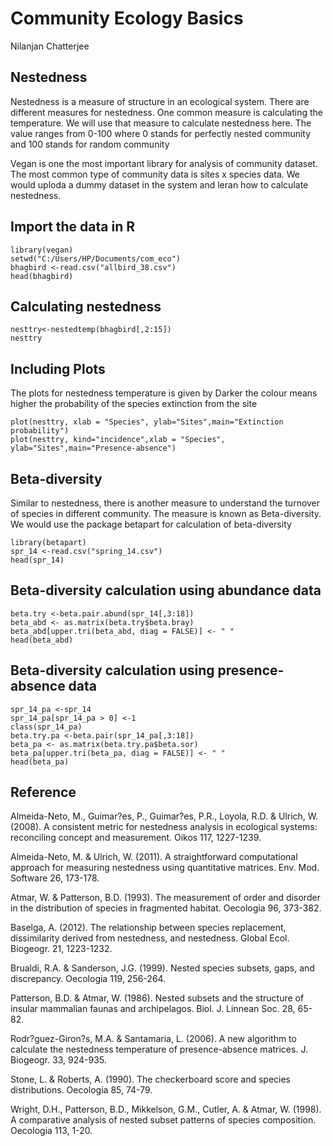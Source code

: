 # Community Ecology Basics
Nilanjan Chatterjee

## Nestedness
Nestedness is a measure of structure in an ecological system. 
There are different measures for nestedness. One common measure is calculating the temperature. 
We will use that measure to calculate nestedness here. The value ranges from 0-100 where 0 stands for perfectly nested community and 100 stands for random community

Vegan is one the most important library for analysis of community dataset. The most common type of community data is sites x species data. We would uploda a dummy dataset in the system and leran how to calculate nestedness.

## Import the data in R 
```{r }
library(vegan)
setwd("C:/Users/HP/Documents/com_eco")
bhagbird <-read.csv("allbird_38.csv")
head(bhagbird)

```

## Calculating nestedness
```{r}
nesttry<-nestedtemp(bhagbird[,2:15])
nesttry
```
## Including Plots
The plots for nestedness temperature is given by
Darker the colour means higher the probability of the species extinction from the site
```{r}
plot(nesttry, xlab = "Species", ylab="Sites",main="Extinction probability")
plot(nesttry, kind="incidence",xlab = "Species", ylab="Sites",main="Presence-absence")
```

## Beta-diversity
Similar to nestedness, there is another measure to understand the turnover of species in different community. The measure is known as Beta-diversity.
We would use the package betapart for calculation of beta-diversity

```{r}
library(betapart)
spr_14 <-read.csv("spring_14.csv")
head(spr_14)
```

## Beta-diversity calculation using abundance data
```{r}
beta.try <-beta.pair.abund(spr_14[,3:18])
beta_abd <- as.matrix(beta.try$beta.bray)
beta_abd[upper.tri(beta_abd, diag = FALSE)] <- " "
head(beta_abd)
```

## Beta-diversity calculation using presence-absence data
```{r}
spr_14_pa <-spr_14
spr_14_pa[spr_14_pa > 0] <-1
class(spr_14_pa)
beta.try.pa <-beta.pair(spr_14_pa[,3:18])
beta_pa <- as.matrix(beta.try.pa$beta.sor)
beta_pa[upper.tri(beta_pa, diag = FALSE)] <- " "
head(beta_pa)
```

## Reference
Almeida-Neto, M., Guimar?es, P., Guimar?es, P.R., Loyola, R.D. & Ulrich, W. (2008). A consistent metric for nestedness analysis in ecological systems: reconciling concept and measurement. Oikos 117, 1227-1239.

Almeida-Neto, M. & Ulrich, W. (2011). A straightforward computational approach for measuring nestedness using quantitative matrices. Env. Mod. Software 26, 173-178.

Atmar, W. & Patterson, B.D. (1993). The measurement of order and disorder in the distribution of species in fragmented habitat. Oecologia 96, 373-382.

Baselga, A. (2012). The relationship between species replacement, dissimilarity derived from nestedness, and nestedness. Global Ecol. Biogeogr. 21, 1223-1232.

Brualdi, R.A. & Sanderson, J.G. (1999). Nested species subsets, gaps, and discrepancy. Oecologia 119, 256-264.

Patterson, B.D. & Atmar, W. (1986). Nested subsets and the structure of insular mammalian faunas and archipelagos. Biol. J. Linnean Soc. 28, 65-82.

Rodr?guez-Giron?s, M.A. & Santamaria, L. (2006). A new algorithm to calculate the nestedness temperature of presence-absence matrices. J. Biogeogr. 33, 924-935.

Stone, L. & Roberts, A. (1990). The checkerboard score and species distributions. Oecologia 85, 74-79.

Wright, D.H., Patterson, B.D., Mikkelson, G.M., Cutler, A. & Atmar, W. (1998). A comparative analysis of nested subset patterns of species composition. Oecologia 113, 1-20.

